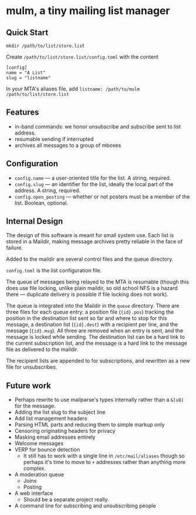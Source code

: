 # mulm, a tiny mailing list manager

## Quick Start

`mkdir /path/to/list/store.list`

Create `/path/to/list/store.list/config.toml` with the content

```
[config]
name = "A List"
slug = "listname"
```

In your MTA's aliases file, add `listname: /path/to/mulm /path/to/list/store.list`

## Features

- in-band commands: we honor unsubscribe and subscribe sent to list address.
- resumable sending if interrupted
- archives all messages to a group of mboxes

## Configuration

- `config.name` — a user-oriented title for the list. A string, required.
- `config.slug` — an identifier for the list, ideally the local part of the
  address. A string, required.
- `config.open_posting` — whether or not posters must be a member of the list.
  Boolean, optional.

## Internal Design

The design of this software is meant for small system use. Each list is stored
in a Maildir, making message archives pretty reliable in the face of failure.

Added to the maildir are several control files and the queue directory.

`config.toml` is the list configuration file.

The queue of messages being relayed to the MTA is resumable (though this does
use file locking, unlike plain maildir, so old school NFS is a hazard there —
duplicate delivery is possible if file locking does not work).

The queue is integrated into the Maildir in the `queue` directory. There are
three files for each queue entry: a position file (`{id}.pos`) tracking the
position in the destination list sent so far and where to stop for this
message, a destination list (`{id}.dest`) with a recipient per line, and the
message (`{id}.msg`). All three are removed when an entry is sent, and the
message is locked while sending. The destination list can be a hard link to the
current subscription list, and the message is a hard link to the message file
as delivered to the maildir.

The recipient lists are appended to for subscriptions, and rewritten as a new
file for unsubscribes.

## Future work

- Perhaps rewrite to use mailparse's types internally rather than a `&[u8]`
  for the message.
- Adding the list slug to the subject line
- Add list management headers
- Parsing HTML parts and reducing them to simple markup only
- Censoring originating headers for privacy
- Masking email addresses entirely
- Welcome messages
- VERP for bounce detection
  - It still has to work with a single line in `/etc/mail/aliases` though so
    perhaps it's time to move to `+` addresses rather than anything more complex.
- A moderation queue
  - Joins
  - Posting
- A web interface
  - Should be a separate project really.
- A command line for subscribing and unsubscribing people
